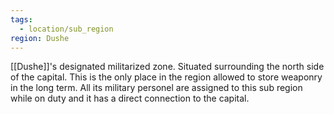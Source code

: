 ```yaml
---
tags:
  - location/sub_region
region: Dushe
---
```

[[Dushe]]'s designated militarized zone. Situated surrounding the north side of the capital.
This is the only place in the region allowed to store weaponry in the long term. All its military personel are assigned to this sub region while on duty and it has a direct connection to the capital.